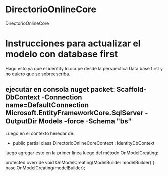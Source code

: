 # DirectorioOnlineCore
DirectorioOnlineCore

# Instrucciones para actualizar el modelo con database first

Hago esto ya que el identity lo ocupe desde la perspectica Data base first y no quiero que se sobreescriba.

ejecutar en consola nuget packet:
Scaffold-DbContext -Connection name=DefaultConnection Microsoft.EntityFrameworkCore.SqlServer -OutputDir Models -force -Schema "bs"
-------------------------------------------------------------------------
Luego en el contexto heredar de:
- public partial class DirectorioOnlineCoreContext : IdentityDbContext


luego agregar esto en la primer linea luego del método OnModelCreating:

  protected override void OnModelCreating(ModelBuilder modelBuilder)
        {
            base.OnModelCreating(modelBuilder);
